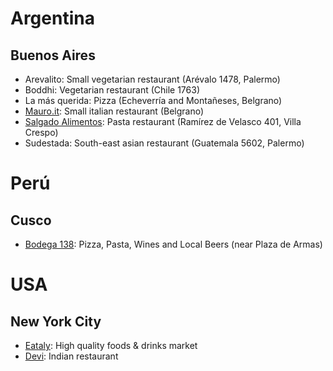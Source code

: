# Argentina

## Buenos Aires

- Arevalito: Small vegetarian restaurant (Arévalo 1478, Palermo)
- Boddhi: Vegetarian restaurant (Chile 1763)
- La más querida: Pizza (Echeverría and Montañeses, Belgrano)
- [Mauro.it](http://www.guiaoleo.com.ar/restaurantes/Mauro-it-Ristorantino-Italiano-11350): Small italian restaurant (Belgrano)
- [Salgado Alimentos](http://www.salgadoalimentos.com.ar): Pasta restaurant (Ramírez de Velasco 401, Villa Crespo)
- Sudestada: South-east asian restaurant (Guatemala 5602, Palermo)

# Perú

## Cusco

- [Bodega 138](https://www.facebook.com/pages/La-Bodega-138/258271407522099): Pizza, Pasta, Wines and Local Beers (near Plaza de Armas)

# USA

## New York City

- [Eataly](http://eataly.com/): High quality foods & drinks market
- [Devi](devinyc.com): Indian restaurant
